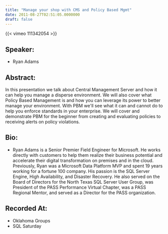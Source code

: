 ```yaml
---
title: "Manage your shop with CMS and Policy Based Mgmt"
date: 2011-08-27T02:51:05.0000000
draft: false
---
```


{{< vimeo 111342054 >}}

## Speaker:

 - Ryan Adams

## Abstract:

<p>In this presentation we talk about Central Management Server and how it can help you manage a disperse environment. We will also cover what Policy Based Management is and how you can leverage its power to better manage your environment. With PBM we'll see what it can and cannot do to help you enforce standards in your enterprise. We will cover and demonstrate PBM for the beginner from creating and evaluating policies to receiving alerts on policy violations.</p>

## Bio:

 - <p>Ryan Adams is a Senior Premier Field Engineer for Microsoft.  He works directly with customers to help them realize their business potential and accelerate their digital transformation on premises and in the cloud. Previously, Ryan was a Microsoft Data Platform MVP and spent 19 years working for a fortune 100 company.  His passion is the SQL Server Engine, High Availability, and Disaster Recovery. He also served on the Board of Directors for the North Texas SQL Server User Group, was President of the PASS Performance Virtual Chapter, was a PASS Regional Mentor, and served as a Director for the PASS organization.</p>

## Recorded At:

 - Oklahoma Groups
 - SQL Saturday

